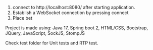 1. connect to http://localhost:8080/ after starting application.
2. Establish a WebSocket connection by pressing connect
3. Place bet


Project is made using:
Java 17, Spring boot 2,
HTML/CSS, Bootstrap,
JQuery, JavaScript, SockJS, StompJS

Check test folder for Unit tests and RTP test.

